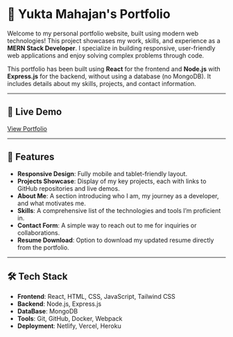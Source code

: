 # 💼 Yukta Mahajan's Portfolio

Welcome to my personal portfolio website, built using modern web technologies! This project showcases my work, skills, and experience as a **MERN Stack Developer**. I specialize in building responsive, user-friendly web applications and enjoy solving complex problems through code.

This portfolio has been built using **React** for the frontend and **Node.js** with **Express.js** for the backend, without using a database (no MongoDB). It includes details about my skills, projects, and contact information.

---

## 🔗 Live Demo
[View Portfolio](https://your-portfolio-link.com)

---

## 🚀 Features

- **Responsive Design**: Fully mobile and tablet-friendly layout.
- **Projects Showcase**: Display of my key projects, each with links to GitHub repositories and live demos.
- **About Me**: A section introducing who I am, my journey as a developer, and what motivates me.
- **Skills**: A comprehensive list of the technologies and tools I’m proficient in.
- **Contact Form**: A simple way to reach out to me for inquiries or collaborations.
- **Resume Download**: Option to download my updated resume directly from the portfolio.

---

## 🛠️ Tech Stack

- **Frontend**: React, HTML, CSS, JavaScript, Tailwind CSS
- **Backend**: Node.js, Express.js
- **DataBase**: MongoDB
- **Tools**: Git, GitHub, Docker, Webpack
- **Deployment**: Netlify, Vercel, Heroku


